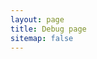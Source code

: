 ```yaml
---
layout: page
title: Debug page
sitemap: false
---
```


<!--
{{ site.github.latest_release.body | url_encode }}
{{ site.github.latest_release.body | cgi_escape }}
-->

<!--
  {% assign asset = site.github.latest_release.assets %}
  inspect: {{ asset | inspect }}

  1 {{ asset[0] }}
  2 {{ asset['browser_download_url'] }}
  3 {{ site.github.latest_release['assets'].browser_download_url }}
  4 {{ asset[0].browser_download_url }}
  5 {{ site.github.latest_release.assets[0].browser_download_url }}
  6 {{ site.github.latest_release['assets'].browser_download_url }}

  url1: {{ asset.url }}, {{ asset.browser_download_url }}

  url2: {{ site.github.latest_release.assets.url }}, {{ site.github.latest_release.assets.browser_download_url }}

  {{ site.github.releases_url }}/download/latest/bdelock-{{ site.github.latest_release.tag_name | strip | | remove: "v" }}-setup.exe

  tag_name: {{ site.github.latest_release.tag_name }}

  inspect: {{ site.github | inspect }}

  license: {{ site.github.license.url }}
-->

